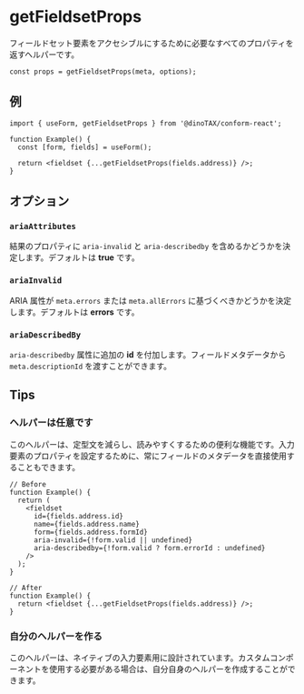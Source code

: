 # getFieldsetProps

フィールドセット要素をアクセシブルにするために必要なすべてのプロパティを返すヘルパーです。

```tsx
const props = getFieldsetProps(meta, options);
```

## 例

```tsx
import { useForm, getFieldsetProps } from '@dinoTAX/conform-react';

function Example() {
  const [form, fields] = useForm();

  return <fieldset {...getFieldsetProps(fields.address)} />;
}
```

## オプション

### `ariaAttributes`

結果のプロパティに `aria-invalid` と `aria-describedby` を含めるかどうかを決定します。デフォルトは **true** です。

### `ariaInvalid`

ARIA 属性が `meta.errors` または `meta.allErrors` に基づくべきかどうかを決定します。デフォルトは **errors** です。

### `ariaDescribedBy`

`aria-describedby` 属性に追加の **id** を付加します。フィールドメタデータから `meta.descriptionId` を渡すことができます。

## Tips

### ヘルパーは任意です

このヘルパーは、定型文を減らし、読みやすくするための便利な機能です。入力要素のプロパティを設定するために、常にフィールドのメタデータを直接使用することもできます。

```tsx
// Before
function Example() {
  return (
    <fieldset
      id={fields.address.id}
      name={fields.address.name}
      form={fields.address.formId}
      aria-invalid={!form.valid || undefined}
      aria-describedby={!form.valid ? form.errorId : undefined}
    />
  );
}

// After
function Example() {
  return <fieldset {...getFieldsetProps(fields.address)} />;
}
```

### 自分のヘルパーを作る

このヘルパーは、ネイティブの入力要素用に設計されています。カスタムコンポーネントを使用する必要がある場合は、自分自身のヘルパーを作成することができます。

